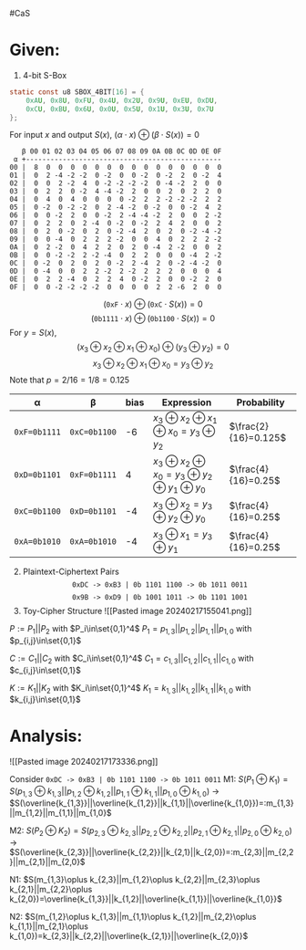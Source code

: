 #CaS

# Given:
1. 4-bit S-Box
```c
static const u8 SBOX_4BIT[16] = {
	0xAU, 0x8U, 0xFU, 0x4U, 0x2U, 0x9U, 0xEU, 0xDU,
	0xCU, 0xBU, 0x6U, 0x0U, 0x5U, 0x1U, 0x3U, 0x7U
};
```

For input $x$ and output $S(x)$, $(\alpha\cdot x)\oplus(\beta\cdot S(x))=0$
```text
   β 00 01 02 03 04 05 06 07 08 09 0A 0B 0C 0D 0E 0F 
 α +------------------------------------------------
00 |  8  0  0  0  0  0  0  0  0  0  0  0  0  0  0  0 
01 |  0  2 -4 -2 -2  0 -2  0  0 -2  0 -2  2  0 -2  4 
02 |  0  0  2 -2  4  0 -2 -2 -2 -2  0 -4 -2  2  0  0 
03 |  0  2  2  0 -2  4 -4 -2  2  0  0  2  0  2  2  0 
04 |  0  4  0  4  0  0  0  0 -2  2  2 -2 -2 -2  2  2 
05 |  0 -2  0 -2 -2  0  2 -4 -2  0 -2  0  0 -2  4  2 
06 |  0  0 -2  2  0  0 -2  2 -4 -4 -2  2  0  0  2 -2 
07 |  0  2  2  0  2 -4  0 -2  0 -2  2  4  2  0  0  2 
08 |  0  2  0 -2  0  2  0 -2 -4  2  0  2  0 -2 -4 -2 
09 |  0  0 -4  0  2  2  2 -2  0  0  4  0  2  2  2 -2 
0A |  0  2 -2  0  4  2  2  0  2  0 -4  2 -2  0  0  2 
0B |  0  0 -2 -2  2 -2 -4  0  2  2  0  0  0 -4  2 -2 
0C |  0 -2  0  2  0  2  0 -2  2 -4  2  0 -2 -4 -2  0 
0D |  0 -4  0  0  2  2 -2  2 -2  2  2  2  0  0  0  4 
0E |  0  2  2 -4  0  2  2  4  0 -2  2  0  0 -2  2  0 
0F |  0  0 -2 -2 -2 -2  0  0  0  0  2  2 -6  2  0  0
```
$$
(\texttt{0xF}\cdot x)\oplus(\texttt{0xC}\cdot S(x))=0
$$
$$
(\texttt{0b1111}\cdot x)\oplus(\texttt{0b1100}\cdot S(x))=0
$$
For $y=S(x)$,
$$
(x_3\oplus x_2\oplus x_1\oplus x_0)\oplus (y_3\oplus y_2)=0
$$
$$
x_3\oplus x_2\oplus x_1\oplus x_0=y_3\oplus y_2
$$
Note that $p=2/16=1/8=0.125$

| α | β | bias | Expression | Probability |
| ---- | ---- | ---- | ---- | ---- |
| $\texttt{0xF=0b1111}$ | $\texttt{0xC=0b1100}$ | -6 | $x_3\oplus x_2\oplus x_1\oplus x_0=y_3\oplus y_2$ | $\frac{2}{16}=0.125$ |
| $\texttt{0xD=0b1101}$ | $\texttt{0xF=0b1111}$ | 4 | $x_3\oplus x_2\oplus x_0=y_3\oplus y_2\oplus y_1\oplus y_0$ | $\frac{4}{16}=0.25$ |
| $\texttt{0xC=0b1100}$ | $\texttt{0xD=0b1101}$ | -4 | $x_3\oplus x_2=y_3\oplus y_2\oplus y_0$ | $\frac{4}{16}=0.25$ |
| $\texttt{0xA=0b1010}$ | $\texttt{0xA=0b1010}$ | -4 | $x_3\oplus x_1=y_3\oplus y_1$ | $\frac{4}{16}=0.25$ |

2. Plaintext-Ciphertext Pairs
$$
\texttt{0xDC -> 0xB3 | 0b 1101 1100 -> 0b 1011 0011}
$$
$$
\texttt{0x9B -> 0xD9 | 0b 1001 1011 -> 0b 1101 1001}
$$
3. Toy-Cipher Structure
![[Pasted image 20240217155041.png]]

$P := P_1|| P_2$ with $P_i\in\set{0,1}^4$
$P_1=p_{1,3}||p_{1,2}||p_{1,1}||p_{1,0}$ with $p_{i,j}\in\set{0,1}$

$C := C_1|| C_2$ with $C_i\in\set{0,1}^4$
$C_1=c_{1,3}||c_{1,2}||c_{1,1}||c_{1,0}$ with $c_{i,j}\in\set{0,1}$

$K := K_1||K_2$ with $K_i\in\set{0,1}^4$
$K_1=k_{1,3}||k_{1,2}||k_{1,1}||k_{1,0}$ with $k_{i,j}\in\set{0,1}$


# Analysis:
![[Pasted image 20240217173336.png]]

Consider $\texttt{0xDC -> 0xB3 | 0b 1101 1100 -> 0b 1011 0011}$
M1: $S(P_1\oplus K_1)=S(p_{1,3}\oplus k_{1,3}||p_{1,2}\oplus k_{1,2}||p_{1,1}\oplus k_{1,1}||p_{1,0}\oplus k_{1,0})$
-> $S(\overline{k_{1,3}}||\overline{k_{1,2}}||k_{1,1}||\overline{k_{1,0}})=:m_{1,3}||m_{1,2}||m_{1,1}||m_{1,0}$

M2: $S(P_2\oplus K_2)=S(p_{2,3}\oplus k_{2,3}||p_{2,2}\oplus k_{2,2}||p_{2,1}\oplus k_{2,1}||p_{2,0}\oplus k_{2,0})$
-> $S(\overline{k_{2,3}}||\overline{k_{2,2}}||k_{2,1}||k_{2,0})=:m_{2,3}||m_{2,2}||m_{2,1}||m_{2,0}$

N1: $S(m_{1,3}\oplus k_{2,3}||m_{1,2}\oplus k_{2,2}||m_{2,3}\oplus k_{2,1}||m_{2,2}\oplus k_{2,0})=\overline{k_{1,3}}||k_{1,2}||\overline{k_{1,1}}||\overline{k_{1,0}}$

N2: $S(m_{1,2}\oplus k_{1,3}||m_{1,1}\oplus k_{1,2}||m_{2,2}\oplus k_{1,1}||m_{2,1}\oplus k_{1,0})=k_{2,3}||k_{2,2}||\overline{k_{2,1}}||\overline{k_{2,0}}$


